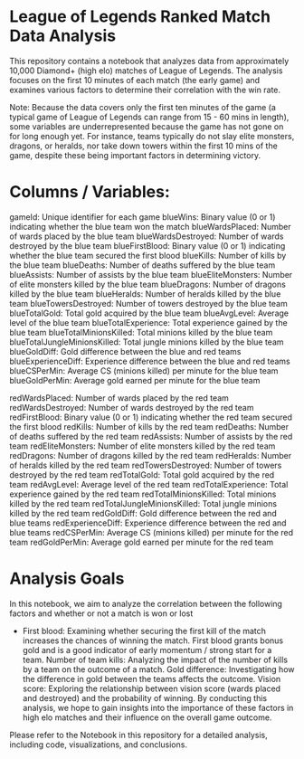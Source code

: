 # League of Legends Ranked Match Data Analysis
This repository contains a notebook that analyzes data from approximately 10,000 Diamond+ (high elo) matches of League of Legends. 
The analysis focuses on the first 10 minutes of each match (the early game) and examines various factors to determine their correlation with the win rate.

Note: Because the data covers only the first ten minutes of the game (a typical game of League of Legends can range from 15 - 60 mins in length),
some variables are underrepresented because the game has not gone on for long enough yet.
For instance, teams typically do not slay elite monsters, dragons, or heralds, nor take down towers within the first 10 mins of the game, despite these being important factors in determining victory.

# Columns / Variables: 
gameId: Unique identifier for each game
blueWins: Binary value (0 or 1) indicating whether the blue team won the match
blueWardsPlaced: Number of wards placed by the blue team
blueWardsDestroyed: Number of wards destroyed by the blue team
blueFirstBlood: Binary value (0 or 1) indicating whether the blue team secured the first blood
blueKills: Number of kills by the blue team
blueDeaths: Number of deaths suffered by the blue team
blueAssists: Number of assists by the blue team
blueEliteMonsters: Number of elite monsters killed by the blue team
blueDragons: Number of dragons killed by the blue team
blueHeralds: Number of heralds killed by the blue team
blueTowersDestroyed: Number of towers destroyed by the blue team
blueTotalGold: Total gold acquired by the blue team
blueAvgLevel: Average level of the blue team
blueTotalExperience: Total experience gained by the blue team
blueTotalMinionsKilled: Total minions killed by the blue team
blueTotalJungleMinionsKilled: Total jungle minions killed by the blue team
blueGoldDiff: Gold difference between the blue and red teams
blueExperienceDiff: Experience difference between the blue and red teams
blueCSPerMin: Average CS (minions killed) per minute for the blue team
blueGoldPerMin: Average gold earned per minute for the blue team

redWardsPlaced: Number of wards placed by the red team
redWardsDestroyed: Number of wards destroyed by the red team
redFirstBlood: Binary value (0 or 1) indicating whether the red team secured the first blood
redKills: Number of kills by the red team
redDeaths: Number of deaths suffered by the red team
redAssists: Number of assists by the red team
redEliteMonsters: Number of elite monsters killed by the red team
redDragons: Number of dragons killed by the red team
redHeralds: Number of heralds killed by the red team
redTowersDestroyed: Number of towers destroyed by the red team
redTotalGold: Total gold acquired by the red team
redAvgLevel: Average level of the red team
redTotalExperience: Total experience gained by the red team
redTotalMinionsKilled: Total minions killed by the red team
redTotalJungleMinionsKilled: Total jungle minions killed by the red team
redGoldDiff: Gold difference between the red and blue teams
redExperienceDiff: Experience difference between the red and blue teams
redCSPerMin: Average CS (minions killed) per minute for the red team
redGoldPerMin: Average gold earned per minute for the red team

# Analysis Goals
In this notebook, we aim to analyze the correlation between the following factors and whether or not a match is won or lost

- First blood: Examining whether securing the first kill of the match increases the chances of winning the match. First blood grants bonus gold and is a good indicator of early momentum / strong start for a team.
Number of team kills: Analyzing the impact of the number of kills by a team on the outcome of a match.
Gold difference: Investigating how the difference in gold between the teams affects the outcome.
Vision score: Exploring the relationship between vision score (wards placed and destroyed) and the probability of winning.
By conducting this analysis, we hope to gain insights into the importance of these factors in high elo matches and their influence on the overall game outcome.

Please refer to the Notebook in this repository for a detailed analysis, including code, visualizations, and conclusions.
